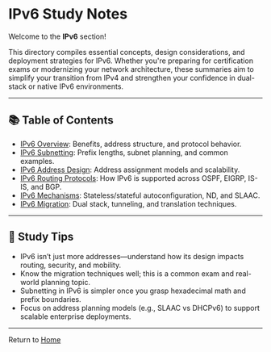 # IPv6 Study Notes

Welcome to the **IPv6** section!

This directory compiles essential concepts, design considerations, and deployment strategies for IPv6. Whether you're preparing for certification exams or modernizing your network architecture, these summaries aim to simplify your transition from IPv4 and strengthen your confidence in dual-stack or native IPv6 environments.

---

## 📚 Table of Contents

- [IPv6 Overview](ipv6-overview.md): Benefits, address structure, and protocol behavior.  
- [IPv6 Subnetting](ipv6-subnetting.md): Prefix lengths, subnet planning, and common examples.  
- [IPv6 Address Design](ipv6-address-design.md): Address assignment models and scalability.  
- [IPv6 Routing Protocols](ipv6-routing-protocols.md): How IPv6 is supported across OSPF, EIGRP, IS-IS, and BGP.  
- [IPv6 Mechanisms](ipv6-mechanisms.md): Stateless/stateful autoconfiguration, ND, and SLAAC.  
- [IPv6 Migration](ipv6-migration.md): Dual stack, tunneling, and translation techniques.  

---

## 🚦 Study Tips

- IPv6 isn’t just more addresses—understand how its design impacts routing, security, and mobility.
- Know the migration techniques well; this is a common exam and real-world planning topic.
- Subnetting in IPv6 is simpler once you grasp hexadecimal math and prefix boundaries.
- Focus on address planning models (e.g., SLAAC vs DHCPv6) to support scalable enterprise deployments.

---

Return to [Home](../README.md)
